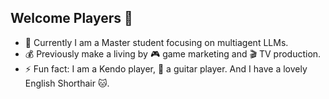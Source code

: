 ## Welcome Players 👋

- 🌱 Currently I am a Master student focusing on multiagent LLMs.
- 💰 Previously make a living by 🎮 game marketing and 🎬 TV production.
- ⚡ Fun fact: I am a Kendo player, 🎸 a guitar player. And I have a lovely English Shorthair 🐱.
